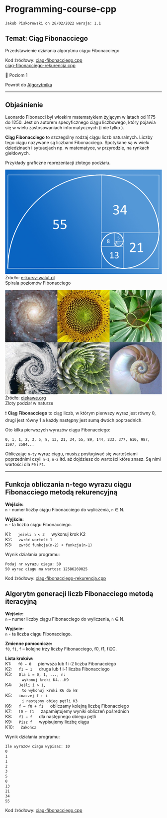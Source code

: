 # Programming-course-cpp

`Jakub Piskorowski on 28/02/2022 wersja: 1.1`

## Temat: Ciąg Fibonacciego

Przedstawienie działania algorytmu ciągu Fibonacciego

Kod źródłowy:
[ciag-fibonacciego.cpp](ciag-fibonacciego.cpp) \
[ciag-fibonacciego-rekurencja.cpp](./ciag-fibonacciego-rekurencja.cpp)

&#x1F4D2; Poziom 1

Powrót do [Algorytmika](/2-algorytmika/README.md)

---

## Objaśnienie

Leonardo Fibonacci był włoskim matematykiem żyjącym w latach od 1175 do 1250. Jest on autorem specyficznego ciągu liczbowego, który pojawia się w wielu zastosowaniach informatycznych (i nie tylko ).

**Ciąg Fibonacciego** to szczególny rodzaj ciągu liczb naturalnych. Liczby tego ciągu nazywane są liczbami Fibonacciego. Spotykane są w wielu dziedzinach i sytuacjach np. w matematyce, w przyrodzie, na rynkach giełdowych.

Przykłady graficzne reprezentacji złotego podziału.

![spirala poziomow Fibonacciego](img/spirala-poziomow-fibonacciego.jpg) \
Żródło: [e-kursy-walut.pl](https://e-kursy-walut.pl/warto-wiedziec/poziomy-fibonacciego-dzialaja-na-bitcoinie/) \
Spirala poziomów Fibonacciego

![zloty podzial w naturze](img/zloty-podzial-w-naturze.jpg) \
Żródło: [ciekawe.org](https://ciekawe.org/2016/06/18/geometria-roslin-ciag-fibonacciego-w-przyrodzie/) \
Zloty podział w naturze

:exclamation: **Ciąg Fibonacciego** to ciąg liczb, w którym pierwszy wyraz jest równy 0, drugi jest równy 1 a każdy następny jest sumą dwóch poprzednich.

Oto kilka pierwszych wyrazów ciągu Fibonacciego:

```text
0, 1, 1, 2, 3, 5, 8, 13, 21, 34, 55, 89, 144, 233, 377, 610, 987, 1597, 2584...
```

Obliczając `n-ty` wyraz ciągu, musisz posługiwać się wartościami poprzednimi czyli `n-1`, `n-2` itd. aż dojdziesz do wartości które znasz. Są nimi wartości dla `F0` i `F1`.

---

## Funkcja obliczania n-tego wyrazu ciągu Fibonacciego metodą rekurencyjną

**Wejście:**\
`n` - numer liczby ciągu Fibonacciego do wyliczenia, `n` ∈ N.

**Wyjście:**\
`n` - ta liczba ciągu Fibonacciego.

K1: &emsp; `jeżeli n < 3` &emsp; wykonuj krok K2 \
K2: &emsp; `zwróć wartość 1` \
K3: &emsp; `zwróć funkcja(n-2) + funkcja(n-1)` 

Wynik działania programu:

```text
Podaj nr wyrazu ciagu: 50
50 wyraz ciagu ma wartosc 12586269025
```

Kod źródłowy: [ciag-fibonacciego-rekurencja.cpp](./ciag-fibonacciego-rekurencja.cpp)

## Algorytm generacji liczb Fibonacciego metodą iteracyjną

**Wejście:**\
`n` – numer liczby ciągu Fibonacciego do wyliczenia, `n` ∈ N.

**Wyjście:**\
`n` - ta liczba ciągu Fibonacciego.

**Zmienne pomocnicze:**\
`f0`, `f1`, `f` – kolejne trzy liczby Fibonacciego, f0, f1, f∈C.

**Lista kroków:**\
K1: &emsp; `f0 ← 0` &emsp; pierwsza lub f i-2 liczba Fibonacciego \
K2: &emsp; `f1 ← 1` &emsp; druga lub f i-1 liczba Fibonacciego \
K3: &emsp; `Dla i = 0, 1, ..., n:` \
&emsp; &emsp; &emsp; `wykonuj kroki K4...K9` \
K4: &emsp; `Jeśli i > 1,` \
&emsp; &emsp; &emsp; `to wykonuj kroki K6 do k8` \
K5: &emsp; `inaczej f ← i` \
&emsp; &emsp; &emsp; `i następny obieg pętli K3` \
K6: &emsp; `f ← f0 + f1` &emsp; obliczamy kolejną liczbę Fibonacciego \
K7: &emsp; `f0 ← f1` &emsp; zapamiętujemy wyniki obliczeń pośrednich \
K8: &emsp; `f1 ← f` &emsp; dla następnego obiegu pętli \
K9: &emsp; `Pisz f` &emsp; wypisujemy liczbę ciągu\
K10: &emsp; `Zakończ`

Wynik działania programu:

```text
Ile wyrazow ciagu wypisac: 10
0
1
1
2
3
5
8
13
21
34
55
```

Kod źródłowy: [ciag-fibonacciego.cpp](ciag-fibonacciego.cpp)

<!--Źródło: [matura-informatyka.pl](https://www.matura-informatyka.pl/programowanie/ciag-liczby-fibonacciego)-->